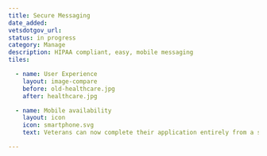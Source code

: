 ```yaml
---
title: Secure Messaging
date_added:
vetsdotgov_url:
status: in progress
category: Manage
description: HIPAA compliant, easy, mobile messaging
tiles:

  - name: User Experience
    layout: image-compare
    before: old-healthcare.jpg
    after: healthcare.jpg

  - name: Mobile availability
    layout: icon
    icon: smartphone.svg
    text: Veterans can now complete their application entirely from a smartphone

---
```

